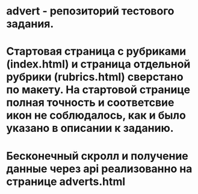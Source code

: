 # advert - репозиторий тестового задания.
#
# Стартовая страница с рубриками (index.html) и страница отдельной рубрики (rubrics.html) сверстано по макету. На стартовой странице полная точность и соответсвие икон не соблюдалось, как и было указано в описании к заданию.
# Бесконечный скролл и получение данные через api реализованно на странице adverts.html